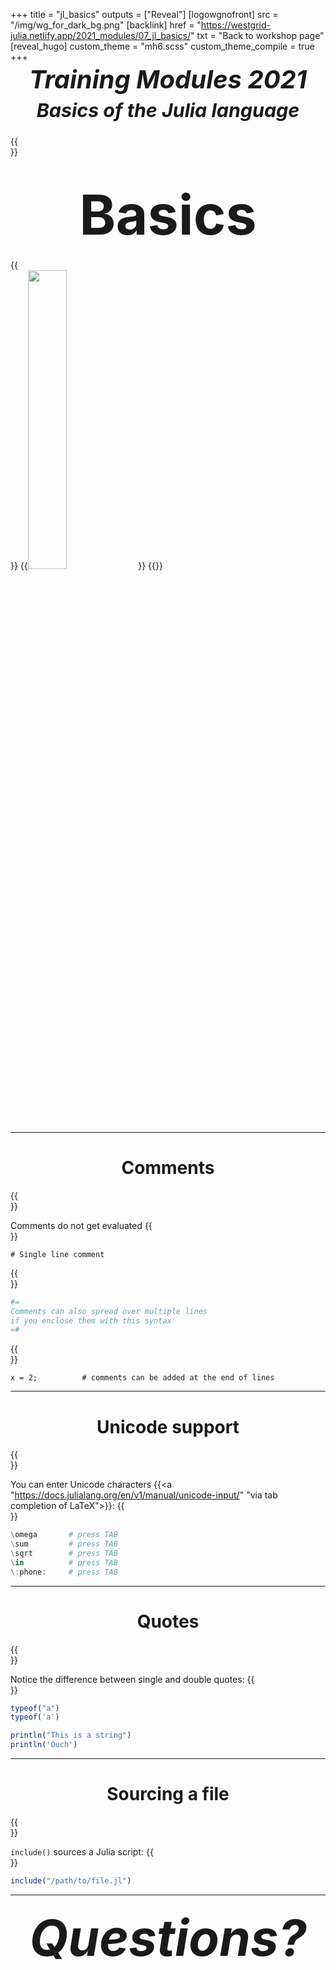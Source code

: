 +++
title = "jl_basics"
outputs = ["Reveal"]
[logowgnofront]
src = "/img/wg_for_dark_bg.png"
[backlink]
href = "https://westgrid-julia.netlify.app/2021_modules/07_jl_basics/"
txt = "Back to workshop page"
[reveal_hugo]
custom_theme = "mh6.scss"
custom_theme_compile = true
+++

##### <div style="font-size: 2.5rem; line-height: 1rem"><center>Training Modules 2021</center></div>
##### <div style="font-size: 1.9rem;"><center>Basics of the Julia language</center></div>
{{<br size="4.5">}}
# <span style="font-size: 5.5rem; line-height: 6.6rem"><center>Basics</center></span>
{{<br size="4.5">}}
{{<img src="/img/wg_for_dark_bg.png" title="" width="35%" line-height="rem">}}
{{</img>}}

---

# <center>Comments</center>
{{<br size="5">}}

Comments do not get evaluated
{{<br size="3">}}

```{jl}
# Single line comment
```
{{<br size="3">}}

```jl
#=
Comments can also spread over multiple lines
if you enclose them with this syntax
=#
```
{{<br size="3">}}

```{jl}
x = 2;          # comments can be added at the end of lines
```

---

# <center>Unicode support</center>
{{<br size="4">}}

You can enter Unicode characters {{<a "https://docs.julialang.org/en/v1/manual/unicode-input/" "via tab completion of LaTeX">}}:
{{<br size="2.5">}}

```jl
\omega		 # press TAB
\sum         # press TAB
\sqrt	     # press TAB
\in          # press TAB
\:phone:     # press TAB
```

---

# <center>Quotes</center>
{{<br size="5">}}

Notice the difference between single and double quotes:
{{<br size="2">}}

```jl
typeof("a")
typeof('a')

println("This is a string")
println('Ouch')
```

---

# <center>Sourcing a file</center>
{{<br size="5">}}

`include()` sources a Julia script:
{{<br size="2">}}

```jl
include("/path/to/file.jl")
```

---

##### <center><span style="font-size: 5rem">Questions?</span></center>
